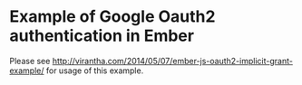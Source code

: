 Example of Google Oauth2 authentication in Ember
================================================

Please see http://virantha.com/2014/05/07/ember-js-oauth2-implicit-grant-example/ for usage of this example.

